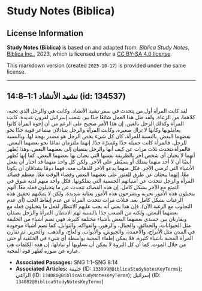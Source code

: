 # Study Notes (Biblica)

## License Information

**Study Notes (Biblica)** is based on and adapted from: _Biblica Study Notes_, [Biblica Inc.](https://www.biblica.com/), 2023, which is licensed under a [CC BY-SA 4.0 license](https://creativecommons.org/licenses/by-sa/4.0/legalcode.en).

This markdown version (created `2025-10-17`) is provided under the same license.



--------------------------------

## نشيد الأنشاد 1:1–14:8 (id: 134537)

لقد كانت المرأة أول من يتحدث في سفر نشيد الأنشاد. وكانت هي والرجل الذي تحبه، كلاهما، من الرعاة. ولقد ظل هذا العمل شائعًا جدًا بين شعب إسرائيل لقرون عديدة. كانت المرأة وكذلك الرجل بالغين. إن هذا الأمر صحيح على الرغم من أن إخوة المرأة كانوا يعاملونها وكأنها لا تزال صغيرة. وكانت المرأة والرجل يتبادلان مشاعر قوية جدًا نحو بعضهما البعض. بالنسبة للمرأة، كان كل شيء يخص الرجل هو مصدر بهجة لها. وبالنسبة للرجل، فالمرأة كانت جميلة جدًا ومُسرّة جدًا. إنهما ملتزمان تمامًا نحو بعضهما البعض. فالمرأة تتحدث ثلاث مرات عن كيف أنها والرجل ينتميان إلى بعضهما البعض. وهذا يُظهر أنهما لا يحبان أي شخص آخر بالطريقة نفسها التي يحبان بها بعضهما البعض. كما إنها تُظهر أيضًا أن لا أحد منهما يمتلك أو يسيّطر على الآخر. ولكن كل واحد منهما قد اختار أن يفعل الأشياء التي تُرضي الآخر. فكل منهما يدعو الآخر للذهاب معه. فهما دومًا يشتاقان أن يكونا معًا. إنهما يبحثان عن طرق للعثور على بعضهما البعض وقضاء الوقت معًا. معظم قصائد المرأة والرجل تتحدث عن أمنياتهم الجنسية التي يملكونها. قكل واحد منهم لديه شوق في التمتع مع الآخر بشكل كامل. إن هذه القصائد تتحدث عن ما يتخيلون فعله معًا. أنهم يتخيلون هذه الأمور بحرية ويشرحون هذه الأمور بعناية شديدة. ولكن لا يمكنهم تحقيق هذه الرغبات بشكل كامل بعد. فثلاث مرات تتحدث المرأة عن عدم إيقاظ الحب (أي عدم التجاوب مع الرغبة الآن). فإن هذا يعني أنه يجب عليهم الانتظار لفعل ما يتخيلون فعله مع بعضهما البعض. ولكنه من الصعب جدًا بالنسبة لهم الانتظار. المرأة والرجل يصفان ويقارنان بين جسدي بعضهما البعض بأشياء مختلفة كثيرة. فهي تضم أشياء من الخليقة مثل الحيوانات، والحدائق، والجبال، والزهور، والفواكه، والتوابل. كما تضم أشياء موجودة في المدن مثل الأبراج، والأعمدة، والجيوش، والأبواب، والعاج، والذهب، والحرير. ثم تقارن المرأة المحبة بأشياء كثيرة. فلا يمكن إطفاء المحبة بواسطة أي شيء في الخلقية أو حتى من خلال الموت. كما أن كل الثروة لا يمكن أن تساويها أو تبادلها. إن هذه الكلمات هي عبارة عن صورة تُظهر قوة المحبة.

* **Associated Passages:** SNG 1:1–SNG 8:14
* **Associated Articles:** خليقة (ID: `133999@BiblicaStudyNotesKeyTerms`); الراعي (ID: `134080@BiblicaStudyNotesKeyTerms`); إسرائيل (ID: `134082@BiblicaStudyNotesKeyTerms`)

